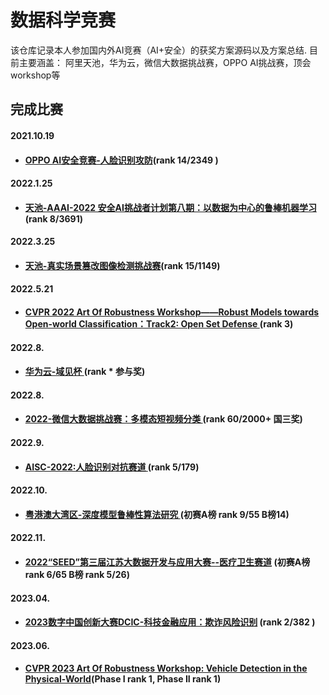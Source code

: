 # 数据科学竞赛

该仓库记录本人参加国内外AI竞赛（AI+安全）的获奖方案源码以及方案总结. 目前主要涵盖： 阿里天池，华为云，微信大数据挑战赛，OPPO AI挑战赛，顶会workshop等

## 完成比赛

#### 2021.10.19 

- #### [OPPO AI安全竞赛-人脸识别攻防](https://security.oppo.com/challenge/competition-detail.html)(rank 14/2349 )

#### 2022.1.25

- #### [天池-AAAI-2022 安全AI挑战者计划第八期：以数据为中心的鲁棒机器学习](https://tianchi.aliyun.com/competition/entrance/531939/introduction)(rank 8/3691)

#### 2022.3.25

- #### [天池-真实场景篡改图像检测挑战赛](https://tianchi.aliyun.com/competition/entrance/531945/introduction)(rank 15/1149)

#### 2022.5.21

- #### [CVPR 2022 Art Of Robustness Workshop——Robust Models towards Open-world Classification：Track2: Open Set Defense ](https://aisafety.sensetime.com/)(rank 3)

#### 2022.8.

- #### [华为云-域见杯 ](https://competition.huaweicloud.com/information/1000041723/introduction?track=107)(rank * 参与奖)

#### 2022.8.

- #### [2022-微信大数据挑战赛：多模态短视频分类 ](https://algo.weixin.qq.com/)(rank 60/2000+ 国三奖)

#### 2022.9.

- #### [AISC-2022:人脸识别对抗赛道 ](https://www.zgc-aisc.com/#page-1)(rank 5/179)

#### 2022.10.

- #### [粤港澳大湾区-深度模型鲁棒性算法研究 ](https://www.cvmart.net/race/10346/base)(初赛A榜 rank 9/55 B榜14)

#### 2022.11.

- #### [2022“SEED”第三届江苏大数据开发与应用大赛--医疗卫生赛道](https://www.marsbigdata.com/competition/details?id=11213998661) (初赛A榜 rank 6/65 B榜 rank 5/26)

#### 2023.04.

- #### [2023数字中国创新大赛DCIC-科技金融应用：欺诈风险识别](https://www.dcic-china.com/competitions/10060) (rank 2/382 )

#### 2023.06.

- #### [CVPR 2023 Art Of Robustness Workshop: Vehicle Detection in the Physical-World](http://aisafety.sensetime.com/#/intro2023)(Phase I rank 1, Phase II rank 1)

